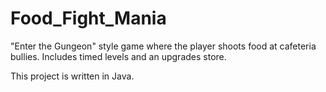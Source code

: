 # Food_Fight_Mania

"Enter the Gungeon" style game where the player shoots food at cafeteria bullies. Includes timed levels and an upgrades store.

This project is written in Java.
